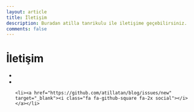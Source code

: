 ```yaml
---
layout: article
title: İletişim
description: Buradan atilla tanrikulu ile iletişime geçebilirsiniz.
comments: false
---
```


# İletişim




<ul class="nav navbar-nav">
    <li><a href="https://www.linkedin.com/in/atillatan" target="_blank"><i class="fa fa-linkedin-square fa-2x social"></i></a></li>
    <li><a href="https://twitter.com/atillatanrikulu" target="_blank"><i class="fa fa-twitter-square fa-2x social"></i></a></li>

    <li><a href="https://github.com/atillatan/blog/issues/new" target="_blank"><i class="fa fa-github-square fa-2x social"></i></a></li>

</ul>
